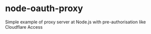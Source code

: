 # node-oauth-proxy
Simple example of proxy server at Node.js with pre-authorisation like Cloudflare Access
